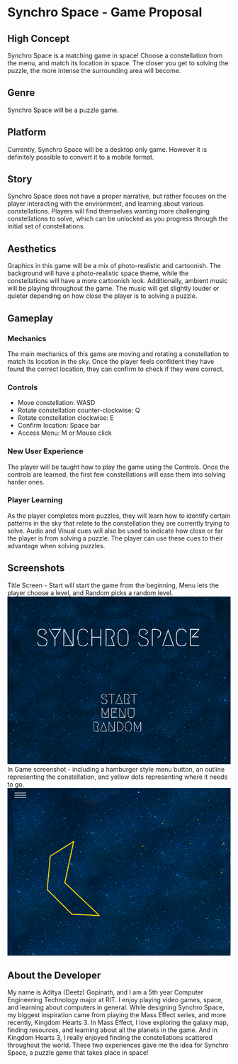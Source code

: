 # Synchro Space - Game Proposal
## High Concept
Synchro Space is a matching game in space! Choose a constellation from the menu, and match its location in space. The closer you get to solving the puzzle, the more intense the surrounding area will become.
## Genre
Synchro Space will be a puzzle game.
## Platform
Currently, Synchro Space will be a desktop only game. However it is definitely possible to convert it to a mobile format.
## Story
Synchro Space does not have a proper narrative, but rather focuses on the player interacting with the environment, and learning about various constellations. Players will find themselves wanting more challenging constellations to solve, which can be unlocked as you progress through the initial set of constellations.
## Aesthetics
Graphics in this game will be a mix of photo-realistic and cartoonish. The background will have a photo-realistic space theme, while the constellations will have a more cartoonish look. Additionally, ambient music will be playing throughout the game. The music will get slightly louder or quieter depending on how close the player is to solving a puzzle.
## Gameplay
### Mechanics
The main mechanics of this game are moving and rotating a constellation to match its location in the sky. Once the player feels confident they have found the correct location, they can confirm to check if they were correct.
### Controls
* Move constellation: WASD
* Rotate constellation counter-clockwise: Q
* Rotate constellation clockwise: E
* Confirm location: Space bar
* Access Menu: M or Mouse click
### New User Experience
The player will be taught how to play the game using the Controls. Once the controls are learned, the first few constellations will ease them into solving harder ones.
### Player Learning
As the player completes more puzzles, they will learn how to identify certain patterns in the sky that relate to the constellation they are currently trying to solve. Audio and Visual cues will also be used to indicate how close or far the player is from solving a puzzle. The player can use these cues to their advantage when solving puzzles.
## Screenshots
Title Screen - Start will start the game from the beginning, Menu lets the player choose a level, and Random picks a random level.
![titleScreen](https://github.com/axg9168/IGME-230/blob/master/project-1/media/titleScreen.png "Title Screen")
In Game screenshot - including a hamburger style menu button, an outline representing the constellation, and yellow dots representing where it needs to go.
![inGame](https://github.com/axg9168/IGME-230/blob/master/project-1/media/inGame2.png "In Game")
## About the Developer
My name is Aditya (Deetz) Gopinath, and I am a 5th year Computer Engineering Technology major at RIT. I enjoy playing video games, space, and learning about computers in general. While designing Synchro Space, my biggest inspiration came from playing the Mass Effect series, and more recently, Kingdom Hearts 3. In Mass Effect, I love exploring the galaxy map, finding resources, and learning about all the planets in the game. And in Kingdom Hearts 3, I really enjoyed finding the constellations scattered throughout the world. These two experiences gave me the idea for Synchro Space, a puzzle game that takes place in space!

